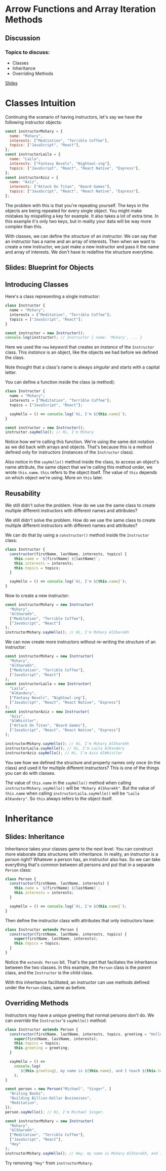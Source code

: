 # Arrow Functions and Array Iteration Methods

## Discussion

### Topics to discuss:

- Classes
- Inheritance
- Overriding Methods

[Slides](https://docs.google.com/presentation/d/13K5VLKXDYfUcoiCSiYLkUl8vo_DpCxaL0EepePHQ9Tw/edit#slide=id.p)

# Classes Intuition

Continuing the scenario of having instructors, let's say we have the following instructor objects:

```javascript
const instructorMshary = {
  name: "Mshary",
  interests: ["Meditation", "Terrible Coffee"],
  topics: ["JavaScript", "React"],
};
const instructorLaila = {
  name: "Laila",
  interests: ["Fantasy Novels", "Nightowl-ing"],
  topics: ["JavaScript", "React", "React Native", "Express"],
};
const instructorAziz = {
  name: "Aziz",
  interests: ["Attack On Titan", "Board Games"],
  topics: ["JavaScript", "React", "React Native", "Express"],
};
```

The problem with this is that you're repeating yourself. The keys in the objects are being repeated for every single object. You might make mistakes by mispelling a key for example. It also takes a lot of extra time. In this example it's only two keys, but in reality your data will be way more complex than this.

With classes, we can define the _structure_ of an instructor. We can say that an instructor has a name and an array of interests. Then when we want to create a new instructor, we just make a new instructor and pass it the name and array of interests. We don't have to redefine the structure everytime.

## Slides: Blueprint for Objects

## Introducing Classes

Here's a class representing a single instructor:

```javascript
class Instructor {
  name = "Mshary";
  interests = ["Meditation", "Terrible Coffee"];
  topics = ["JavaScript", "React"];
}

const instructor = new Instructor();
console.log(instructor); // Instructor { name: 'Mshary', ... }
```

Here we used the `new` keyword that creates an _instance_ of the `Instructor` class. This _instance_ is an object, like the objects we had before we defined the class.

Note thought that a class's name is always _singular_ and starts with a capital letter.

You can define a function inside the class (a method):

```javascript
class Instructor {
  name = "Mshary";
  interests = ["Meditation", "Terrible Coffee"];
  topics = ["JavaScript", "React"];

  sayHello = () => console.log(`Hi, I'm ${this.name}`);
}

const instructor = new Instructor();
instructor.sayHello(); // Hi, I'm Mshary
```

Notice how we're calling this function. We're using the same dot notation `.` as we did back with arrays and objects. That's because this is a method defined only for instructors (instances of the `Instructor` class).

Also notice in the `sayHello()` method inside the class, to access an object's name attribute, the same object that we're calling this method under, we wrote `this.name`. `this` refers to the object itself. The value of `this` depends on which object we're using. More on `this` later.

## Reusability

We still didn't solve the problem. How do we use the same class to create multiple different instructors with different names and attributes?

We still didn't solve the problem. How do we use the same class to create multiple different instructors with different names and attributes?

We can do that by using a `constructor()` method inside the `Instructor` class:

```javascript
class Instructor {
  constructor(firstName, lastName, interests, topics) {
    this.name = `${firstName} ${lastName}`;
    this.interests = interests;
    this.topics = topics;
  }

  sayHello = () => console.log(`Hi, I'm ${this.name}`);
}
```

Now to create a new instructor:

```javascript
const instructorMshary = new Instructor(
  "Mshary",
  "AlSharekh",
  ["Meditation", "Terrible Coffee"],
  ["JavaScript", "React"]
);
instructorMshary.sayHello(); // Hi, I'm Mshary AlSharekh
```

We can now create more instructors without re-writing the structure of an instructor:

```javascript
const instructorMshary = new Instructor(
  "Mshary",
  "AlSharekh",
  ["Meditation", "Terrible Coffee"],
  ["JavaScript", "React"]
);
const instructorLaila = new Instructor(
  "Laila",
  "AlKandery",
  ["Fantasy Novels", "Nightowl-ing"],
  ["JavaScript", "React", "React Native", "Express"]
);
const instructorAziz = new Instructor(
  "Aziz",
  "AlWhistler",
  ["Attack On Titan", "Board Games"],
  ["JavaScript", "React", "React Native", "Express"]
);

instructorMshary.sayHello(); // Hi, I'm Mshary AlSharekh
instructorLaila.sayHello(); // Hi, I'm Laila AlKandery
instructorAziz.sayHello(); // Hi, I'm Aziz AlWhistler
```

You see how we defined the structure and property names only once (in the class) and used it for multiple different instructors? This is one of the things you can do with classes.

The value of `this.name` in the `sayHello()` method when calling `instructorMshary.sayHello()` will be `"Mshary AlSharekh"`. But the value of `this.name` when calling `instructorLaila.sayHello()` will be `"Laila AlKandery"`. So `this` always refers to the object itself.

# Inheritance

## Slides: Inheritance

Inheritance takes your classes game to the next level. You can construct more elaborate data structures with inheritance. In reality, an instructor is a _person_ right? Whatever a person has, an instructor also has. So we can take everything that's common between all persons and put that in a separate `Person` class:

```javascript
class Person {
  constructor(firstName, lastName, interests) {
    this.name = `${firstName} ${lastName}`;
    this.interests = interests;
  }

  sayHello = () => console.log(`Hi, I'm ${this.name}`);
}
```

Then define the instructor class with attributes that only instructors have:

```javascript
class Instructor extends Person {
  constructor(firstName, lastName, interests, topics) {
    super(firstName, lastName, interests);
    this.topics = topics;
  }
}
```

Notice the `extends Person` bit. That's the part that faciliates the inheritance between the two classes. In this example, the `Person` class is the _parent_ class, and the `Instructor` is the _child_ class.

With this inheritance facilitated, an instructor can use methods defined under the `Person` class, same as before.

## Overriding Methods

Instructors may have a unique greeting that normal persons don't do. We can _override_ the `Instructor`'s `sayHello()` method:

```javascript
class Instructor extends Person {
  constructor(firstName, lastName, interests, topics, greeting = "Hello") {
    super(firstName, lastName, interests);
    this.topics = topics;
    this.greeting = greeting;
  }

  sayHello = () =>
    console.log(
      `${this.greeting}, my name is ${this.name}, and I teach ${this.topics[0]}, and more!`
    );
}

const person = new Person("Michael", "Singer", [
  "Writing Books",
  "Building Billion-Dollar Businesses",
  "Meditation",
]);
person.sayHello(); // Hi, I'm Michael Singer.

const instructorMshary = new Instructor(
  "Mshary",
  "AlSharekh",
  ["Meditation", "Terrible Coffee"],
  ["JavaScript", "React"],
  "Hey"
);
instructorMshary.sayHello(); // Hey, my name is Mshary AlSharekh, and I teach JavaScript, and more!
```

Try removing `"Hey"` from `instructorMshary`.
